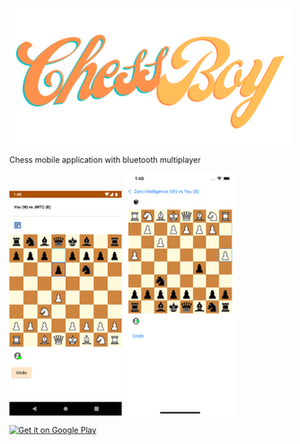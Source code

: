 ![banner](graphics/banner.png)

Chess mobile application with bluetooth multiplayer

<p float="left">
  <img src="graphics/android.png" width="200" />
  <img src="graphics/ios.png" width="200" />
</p>

<a href="https://play.google.com/store/apps/details?id=com.nwagu.android.chessboy" target="_blank">
<img src="https://play.google.com/intl/en_us/badges/images/generic/en-play-badge.png" alt="Get it on Google Play" height="80"/></a>

